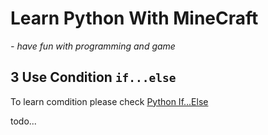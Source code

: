 # Learn Python With MineCraft

*- have fun with programming and game*

## 3 Use Condition `if...else`

To learn comdition please check [Python If...Else](https://www.w3schools.com/python/python_conditions.asp)

todo...